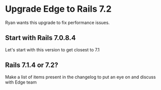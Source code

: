 # Upgrade Edge to Rails 7.2

Ryan wants this upgrade to fix performance issues.

## Start with Rails 7.0.8.4

Let's start with this version to get closest to 7.1

## Rails 7.1.4 or 7.2?

Make a list of items present in the changelog to put an eye on and discuss with Edge team
